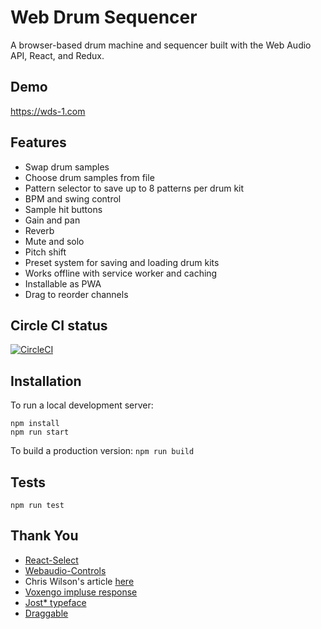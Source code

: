 # Web Drum Sequencer

A browser-based drum machine and sequencer built with the Web Audio API, React, and Redux.

## Demo

https://wds-1.com

## Features
 * Swap drum samples
 * Choose drum samples from file
 * Pattern selector to save up to 8 patterns per drum kit
 * BPM and swing control
 * Sample hit buttons
 * Gain and pan
 * Reverb
 * Mute and solo
 * Pitch shift
 * Preset system for saving and loading drum kits
 * Works offline with service worker and caching
 * Installable as PWA
 * Drag to reorder channels

## Circle CI status

[![CircleCI](https://circleci.com/gh/stufreen/web-drum-sequencer.svg?style=svg)](https://circleci.com/gh/stufreen/web-drum-sequencer)

## Installation

To run a local development server:
```
npm install
npm run start
```

To build a production version: `npm run build`

## Tests

```
npm run test
```

## Thank You
 * [React-Select](https://github.com/JedWatson/react-select)
 * [Webaudio-Controls](https://github.com/g200kg/webaudio-controls)
 * Chris Wilson's article [here](https://www.html5rocks.com/en/tutorials/audio/scheduling/)
 * [Voxengo impluse response](https://www.voxengo.com/impulses/)
 * [Jost* typeface](https://github.com/indestructible-type/Jost)
 * [Draggable](https://shopify.github.io/draggable/)
